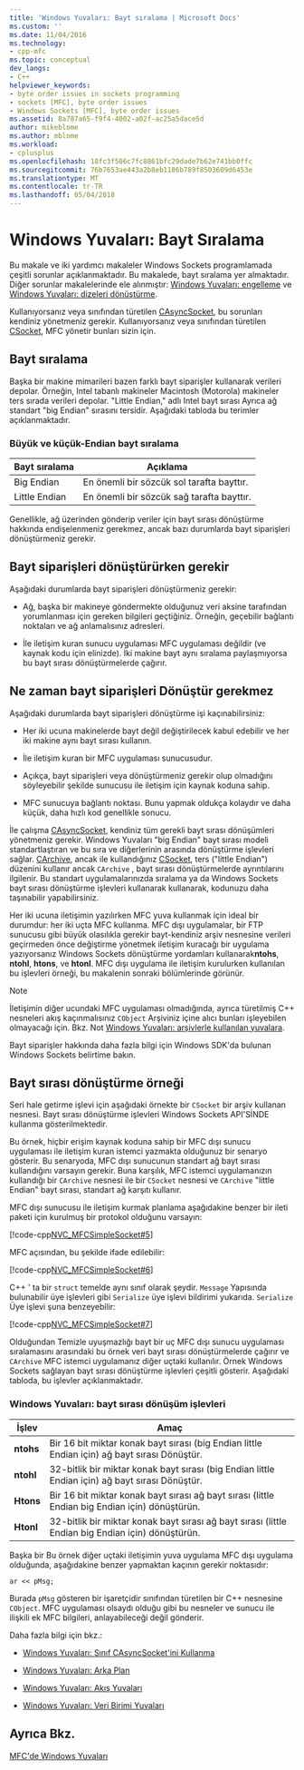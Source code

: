 ```yaml
---
title: 'Windows Yuvaları: Bayt sıralama | Microsoft Docs'
ms.custom: ''
ms.date: 11/04/2016
ms.technology:
- cpp-mfc
ms.topic: conceptual
dev_langs:
- C++
helpviewer_keywords:
- byte order issues in sockets programming
- sockets [MFC], byte order issues
- Windows Sockets [MFC], byte order issues
ms.assetid: 8a787a65-f9f4-4002-a02f-ac25a5dace5d
author: mikeblome
ms.author: mblome
ms.workload:
- cplusplus
ms.openlocfilehash: 18fc3f586c7fc8861bfc29dade7b62e741bb0ffc
ms.sourcegitcommit: 76b7653ae443a2b8eb1186b789f8503609d6453e
ms.translationtype: MT
ms.contentlocale: tr-TR
ms.lasthandoff: 05/04/2018
---
```

# <a name="windows-sockets-byte-ordering"></a>Windows Yuvaları: Bayt Sıralama
Bu makale ve iki yardımcı makaleler Windows Sockets programlamada çeşitli sorunlar açıklanmaktadır. Bu makalede, bayt sıralama yer almaktadır. Diğer sorunlar makalelerinde ele alınmıştır: [Windows Yuvaları: engelleme](../mfc/windows-sockets-blocking.md) ve [Windows Yuvaları: dizeleri dönüştürme](../mfc/windows-sockets-converting-strings.md).  
  
 Kullanıyorsanız veya sınıfından türetilen [CAsyncSocket](../mfc/reference/casyncsocket-class.md), bu sorunları kendiniz yönetmeniz gerekir. Kullanıyorsanız veya sınıfından türetilen [CSocket](../mfc/reference/csocket-class.md), MFC yönetir bunları sizin için.  
  
## <a name="byte-ordering"></a>Bayt sıralama  
 Başka bir makine mimarileri bazen farklı bayt siparişler kullanarak verileri depolar. Örneğin, Intel tabanlı makineler Macintosh (Motorola) makineler ters sırada verileri depolar. "Little Endian," adlı Intel bayt sırası Ayrıca ağ standart "big Endian" sırasını tersidir. Aşağıdaki tabloda bu terimler açıklanmaktadır.  
  
### <a name="big--and-little-endian-byte-ordering"></a>Büyük ve küçük-Endian bayt sıralama  
  
|Bayt sıralama|Açıklama|  
|-------------------|-------------|  
|Big Endian|En önemli bir sözcük sol tarafta bayttır.|  
|Little Endian|En önemli bir sözcük sağ tarafta bayttır.|  
  
 Genellikle, ağ üzerinden gönderip veriler için bayt sırası dönüştürme hakkında endişelenmeniz gerekmez, ancak bazı durumlarda bayt siparişleri dönüştürmeniz gerekir.  
  
## <a name="when-you-must-convert-byte-orders"></a>Bayt siparişleri dönüştürürken gerekir  
 Aşağıdaki durumlarda bayt siparişleri dönüştürmeniz gerekir:  
  
-   Ağ, başka bir makineye göndermekte olduğunuz veri aksine tarafından yorumlanması için gereken bilgileri geçtiğiniz. Örneğin, geçebilir bağlantı noktaları ve ağ anlamalısınız adresleri.  
  
-   İle iletişim kuran sunucu uygulaması MFC uygulaması değildir (ve kaynak kodu için elinizde). İki makine bayt aynı sıralama paylaşmıyorsa bu bayt sırası dönüştürmelerde çağırır.  
  
## <a name="when-you-do-not-have-to-convert-byte-orders"></a>Ne zaman bayt siparişleri Dönüştür gerekmez  
 Aşağıdaki durumlarda bayt siparişleri dönüştürme işi kaçınabilirsiniz:  
  
-   Her iki ucuna makinelerde bayt değil değiştirilecek kabul edebilir ve her iki makine aynı bayt sırası kullanın.  
  
-   İle iletişim kuran bir MFC uygulaması sunucusudur.  
  
-   Açıkça, bayt siparişleri veya dönüştürmeniz gerekir olup olmadığını söyleyebilir şekilde sunucusu ile iletişim için kaynak koduna sahip.  
  
-   MFC sunucuya bağlantı noktası. Bunu yapmak oldukça kolaydır ve daha küçük, daha hızlı kod genellikle sonucu.  
  
 İle çalışma [CAsyncSocket](../mfc/reference/casyncsocket-class.md), kendiniz tüm gerekli bayt sırası dönüşümleri yönetmeniz gerekir. Windows Yuvaları "big Endian" bayt sırası modeli standartlaştıran ve bu sıra ve diğerlerinin arasında dönüştürme işlevleri sağlar. [CArchive](../mfc/reference/carchive-class.md), ancak ile kullandığınız [CSocket](../mfc/reference/csocket-class.md), ters ("little Endian") düzenini kullanır ancak `CArchive` , bayt sırası dönüştürmelerde ayrıntılarını ilgilenir. Bu standart uygulamalarınızda sıralama ya da Windows Sockets bayt sırası dönüştürme işlevleri kullanarak kullanarak, kodunuzu daha taşınabilir yapabilirsiniz.  
  
 Her iki ucuna iletişimin yazılırken MFC yuva kullanmak için ideal bir durumdur: her iki uçta MFC kullanma. MFC dışı uygulamalar, bir FTP sunucusu gibi büyük olasılıkla gerekir bayt-kendiniz arşiv nesnesine verileri geçirmeden önce değiştirme yönetmek iletişim kuracağı bir uygulama yazıyorsanız Windows Sockets dönüştürme yordamları kullanarak**ntohs**, **ntohl**, **htons**, ve **htonl**. MFC dışı uygulama ile iletişim kurulurken kullanılan bu işlevleri örneği, bu makalenin sonraki bölümlerinde görünür.  
  
> [!NOTE]
>  İletişimin diğer ucundaki MFC uygulaması olmadığında, ayrıca türetilmiş C++ nesneleri akış kaçınmalısınız `CObject` Arşiviniz içine alıcı bunları işleyebilen olmayacağı için. Bkz. Not [Windows Yuvaları: arşivlerle kullanılan yuvalara](../mfc/windows-sockets-using-sockets-with-archives.md).  
  
 Bayt siparişler hakkında daha fazla bilgi için Windows SDK'da bulunan Windows Sockets belirtime bakın.  
  
## <a name="a-byte-order-conversion-example"></a>Bayt sırası dönüştürme örneği  
 Seri hale getirme işlevi için aşağıdaki örnekte bir `CSocket` bir arşiv kullanan nesnesi. Bayt sırası dönüştürme işlevleri Windows Sockets API'SİNDE kullanma gösterilmektedir.  
  
 Bu örnek, hiçbir erişim kaynak koduna sahip bir MFC dışı sunucu uygulaması ile iletişim kuran istemci yazmakta olduğunuz bir senaryo gösterir. Bu senaryoda, MFC dışı sunucunun standart ağ bayt sırası kullandığını varsayın gerekir. Buna karşılık, MFC istemci uygulamanızın kullandığı bir `CArchive` nesnesi ile bir `CSocket` nesnesi ve `CArchive` "little Endian" bayt sırası, standart ağ karşıtı kullanır.  
  
 MFC dışı sunucusu ile iletişim kurmak planlama aşağıdakine benzer bir ileti paketi için kurulmuş bir protokol olduğunu varsayın:  
  
 [!code-cpp[NVC_MFCSimpleSocket#5](../mfc/codesnippet/cpp/windows-sockets-byte-ordering_1.cpp)]  
  
 MFC açısından, bu şekilde ifade edilebilir:  
  
 [!code-cpp[NVC_MFCSimpleSocket#6](../mfc/codesnippet/cpp/windows-sockets-byte-ordering_2.cpp)]  
  
 C++ ' ta bir `struct` temelde aynı sınıf olarak şeydir. `Message` Yapısında bulunabilir üye işlevleri gibi `Serialize` üye işlevi bildirimi yukarıda. `Serialize` Üye işlevi şuna benzeyebilir:  
  
 [!code-cpp[NVC_MFCSimpleSocket#7](../mfc/codesnippet/cpp/windows-sockets-byte-ordering_3.cpp)]  
  
 Olduğundan Temizle uyuşmazlığı bayt bir uç MFC dışı sunucu uygulaması sıralamasını arasındaki bu örnek veri bayt sırası dönüştürmelerde çağırır ve `CArchive` MFC istemci uygulamanız diğer uçtaki kullanılır. Örnek Windows Sockets sağlayan bayt sırası dönüştürme işlevleri çeşitli gösterir. Aşağıdaki tabloda, bu işlevler açıklanmaktadır.  
  
### <a name="windows-sockets-byte-order-conversion-functions"></a>Windows Yuvaları: bayt sırası dönüşüm işlevleri  
  
|İşlev|Amaç|  
|--------------|-------------|  
|**ntohs**|Bir 16 bit miktar konak bayt sırası (big Endian little Endian için) ağ bayt sırası Dönüştür.|  
|**ntohl**|32-bitlik bir miktar konak bayt sırası (big Endian little Endian için) ağ bayt sırası Dönüştür.|  
|**Htons**|Bir 16 bit miktar konak bayt sırası ağ bayt sırası (little Endian big Endian için) dönüştürün.|  
|**Htonl**|32-bitlik bir miktar konak bayt sırası ağ bayt sırası (little Endian big Endian için) dönüştürün.|  
  
 Başka bir Bu örnek diğer uçtaki iletişimin yuva uygulama MFC dışı uygulama olduğunda, aşağıdakine benzer yapmaktan kaçının gerekir noktasıdır:  
  
 `ar << pMsg;`  
  
 Burada `pMsg` gösteren bir işaretçidir sınıfından türetilen bir C++ nesnesine `CObject`. MFC uygulaması olsaydı olduğu gibi bu nesneler ve sunucu ile ilişkili ek MFC bilgileri, anlayabileceği değil gönderir.  
  
 Daha fazla bilgi için bkz.:  
  
-   [Windows Yuvaları: Sınıf CAsyncSocket'ini Kullanma](../mfc/windows-sockets-using-class-casyncsocket.md)  
  
-   [Windows Yuvaları: Arka Plan](../mfc/windows-sockets-background.md)  
  
-   [Windows Yuvaları: Akış Yuvaları](../mfc/windows-sockets-stream-sockets.md)  
  
-   [Windows Yuvaları: Veri Birimi Yuvaları](../mfc/windows-sockets-datagram-sockets.md)  
  
## <a name="see-also"></a>Ayrıca Bkz.  
 [MFC'de Windows Yuvaları](../mfc/windows-sockets-in-mfc.md)

